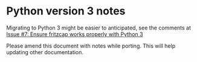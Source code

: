 # Python version 3 notes

Migrating to Python 3 might be easier to anticipated, see the comments at [Issue #7: Ensure fritzcap works properly with Python 3](https://github.com/jpluimers/fritzcap/issues/7)

Please amend this document with notes while porting. This will help updating other documentation.

